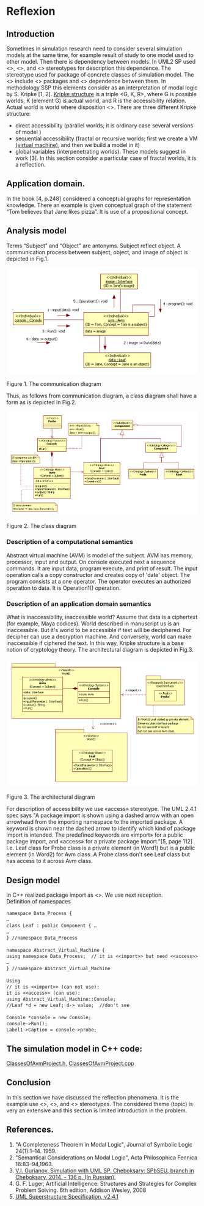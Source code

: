 # Reflexion
## Introduction
Sometimes in simulation research need to consider several simulation models at the same time, for example 
result of study to one model used to other model.  Then there is dependency between models. 
In UML2 SP used \<<World>>, \<<Worlds>>, and \<<Accessibility Relation>> stereotypes for description this dependence. 
The <World> stereotype used for package of concrete classes of simulation model. 
The \<<Worlds>> include \<<World>> packages and \<<Accessibility Relation>>  dependence between them.
In methodology SSP this elements consider as an interpretation of modal logic by S. Kripke [1, 2].
[Kripke structure](https://en.wikipedia.org/wiki/Accessibility_relation) is a triple <G, K, R>, 
where G is possible worlds, K (element G) is actual world, and R is the accessibility relation. 
Actual world is world where disposition \<<Researcher>>.
There are three different Kripke structure:
- direct accessibility (parallel worlds; it is ordinary case several versions of  model )
- sequential accessibility (fractal or recursive worlds; first we create a VM [(virtual machine)](https://en.wikipedia.org/wiki/Virtual_machine), and then we build a model in it)
- global variables (interpenetrating worlds).
These models suggest in work [3]. In this section consider a particular case of fractal worlds, it is a reflection.

## Application domain. 
In the book [4, p.248] considered a conceptual graphs for representation knowledge. 
There an example is given conceptual graph of the statement “Tom believes that Jane likes pizza”. 
It is use of a propositional concept. 

## Analysis model
Terms “Subject” and “Object” are antonyms. Subject reflect object. 
A communication process between subject, object, and image of object is depicted in Fig.1.
<p><img src="AvmUseCaseRealization.png" alt="" /></p>
Figure 1. The communication diagram<br/>

Thus, as follows from communication diagram, a class diagram shall have a form as is depicted in Fig.2.
<p><img src="AvmClassDiagram.png" alt="" /></p>
Figure 2. The class diagram<br/>

### Description of a computational semantics 
Abstract virtual machine (AVM) is model of the subject. AVM has memory, processor, input and output. 
On console executed next a sequence commands. It are input data, program execute, and print of result. 
The input operation calls a copy constructor and creates copy of 'date' object. The program consists at a one operator. 
The operator executes an authorized operation to data. It is Operation1() operation.

### Description of an application domain semantics
What is inaccessibility, inaccessible world? Assume that data is a ciphertext (for example, Maya codices). 
World described in manuscript us is an inaccessible. But it's world to be accessible if text will be deciphered. 
For decipher can use a decryption machine. And conversely, world can make inaccessible if ciphered the text. 
In this way, Kripke structure is a base notion of cryptology theory. 
The architectural diagram is depicted in Fig.3.
<p><img src="AvmArchitecture.png" alt="" /></p>
Figure 3. 	The architectural diagram<br/>

For description of accessibility we use «access» stereotype. The UML 2.4.1 spec says "A package import is shown 
using a dashed arrow with an open arrowhead from the importing namespace to the imported package. 
A keyword is shown near the dashed arrow to identify which kind of package import is intended. 
The predefined keywords are «import» for a public package import, and «access» for a private package import."[5, page 112] 
I.e. Leaf class for Probe class is a private element (in Word1) but is a public element (in Word2) for Avm class. 
A Probe class don't see Leaf class but has access to it across Avm class.

## Design model
In C++ realized package import as <<import>>. We use next reception.<br/>
Definition of namespaces
```
namespace Data_Process {
…
class Leaf : public Component { …
…
} //namespace Data_Process

namespace Abstract_Virtual_Machine {
using namespace Data_Process;  // it is <<import>> but need <<access>>
…
} //namespace Abstract_Virtual_Machine

Using
// it is <<import>> (can not use):
it is <<access>> (can use):
using Abstract_Virtual_Machine::Console;     
//Leaf *d = new Leaf; d-> value;  //don't see

Console *console = new Console;
console->Run();
Label1->Caption = console->probe;
```

## The simulation model in C++ code:  
[ClassesOfAvmProject.h](https://github.com/vgurianov/uml-sp/blob/master/examples/kripke/ClassesOfAvmProject.h), 
[ClassesOfAvmProject.cpp](https://github.com/vgurianov/uml-sp/blob/master/examples/kripke/ClassesOfAvmProject.cpp)

## Conclusion
In this section we have discussed the reflection phenomena. It is the example use \<<World>>, \<<Worlds>>, 
and \<<Accessibility Relation>> stereotypes. 
The considered theme (topic) is very an extensive and this section is limited introduction in the problem.

## References.

1.	"A Completeness Theorem in Modal Logic", Journal of Symbolic Logic 24(1):1–14. 1959.
2.	"Semantical Considerations on Modal Logic", Acta Philosophica Fennica 16:83–94,1963.
3.	[V.I. Gurianov, Simulation with UML SP. Cheboksary: SPbSEU, branch in Cheboksary, 2014. - 136 p.  (In Russian),](http://simulation.su/static/en-books.html)
4.	G. F. Luger, Artificial Intelligence: Structures and Strategies for Complex Problem Solving. 6th edition, 
Addison Wesley, 2008
5.	[UML Superstructure Specification, v2.4.1](http://www.omg.org/spec/UML/2.4.1/Superstructure/PDF)

